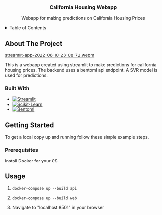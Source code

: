 <h3 align="center">California Housing Webapp</h3>

  <p align="center">
    Webapp for making predictions on California Housing Prices
    <br />
  </p>
</div>



<!-- TABLE OF CONTENTS -->
<details>
  <summary>Table of Contents</summary>
  <ol>
    <li>
      <a href="#about-the-project">About The Project</a>
      <ul>
        <li><a href="#built-with">Built With</a></li>
      </ul>
    </li>
    <li>
      <a href="#getting-started">Getting Started</a>
      <ul>
        <li><a href="#prerequisites">Prerequisites</a></li>
        <li><a href="#installation">Installation</a></li>
      </ul>
    </li>
    <li><a href="#usage">Usage</a></li>
  </ol>
</details>

<!-- ABOUT THE PROJECT -->
## About The Project

[streamlit-app-2022-08-10-23-08-72.webm](https://user-images.githubusercontent.com/25290130/184062032-b330c593-67fc-4483-a864-0820cb5b3f5f.webm)

This is a webapp created using streamlit to make predictions for california housing prices. The backend uses a bentoml api endpoint. A SVR model is used for predictions.


### Built With

* [![Streamlit][Streamlit.io]][Streamlit-url]
* [![Scikit-Learn][Scikit-learn.org]][Scikit-learn-url]
* [![Bentoml][Bentoml.com]][Bentoml-url]


<!-- GETTING STARTED -->
## Getting Started

To get a local copy up and running follow these simple example steps.

### Prerequisites

Install Docker for your OS

<!-- USAGE EXAMPLES -->
## Usage

1. ```docker-compose up --build api```

2. ```docker-compose up --build web```

3. Navigate to "localhost:8501" in your browser

[Streamlit-url]: https://streamlit.io/
[Streamlit.io]: https://img.shields.io/badge/Streamlit-0769AD?style=for-the-badge&logo=streamlit&logoColor=FF4B4B
[Scikit-learn.org]: https://img.shields.io/badge/ScikitLearn-0769AD?style=for-the-badge&logo=scikit-learn&logoColor=F7931E
[Scikit-learn-url]: https://scikit-learn.org/stable/
[Bentoml.com]: https://img.shields.io/badge/Bentoml-0769AD?style=for-the-badge&logo=python&logoColor=3776AB
[Bentoml-url]: https://www.bentoml.com/

